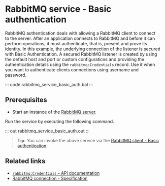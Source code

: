 # RabbitMQ service - Basic authentication

RabbitMQ authentication deals with allowing a RabbitMQ client to connect to the server. After an application connects to RabbitMQ and before it can perform operations, it must authenticate, that is, present and prove its identity. In this example, the underlying connection of the listener is secured with Basic Authentication. A secured RabbitMQ listener is created by using the default host and port or custom configurations and providing the authentication details using the `rabbitmq:Credentials` record. Use it when you want to authenticate clients connections using username and password.

::: code rabbitmq_service_basic_auth.bal :::

## Prerequisites
- Start an instance of the [RabbitMQ server](https://www.rabbitmq.com/download.html).

Run the service by executing the following command.

::: out rabbitmq_service_basic_auth.out :::

>**Tip:** You can invoke the above service via the [RabbitMQ client - Basic authentication](/learn/by-example/rabbitmq-client-basic-auth/).

## Related links
- [`rabbitmq:Credentials` - API documentation](https://lib.ballerina.io/ballerinax/rabbitmq/latest/records/Credentials)
- [RabbitMQ connection - Specification](https://github.com/ballerina-platform/module-ballerinax-rabbitmq/blob/master/docs/spec/spec.md#2-connection)
